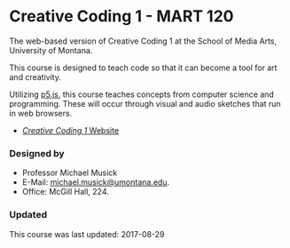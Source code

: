 # Creative Coding 1 - MART 120
The web-based version of Creative Coding 1 at the School of Media Arts, University of Montana.

This course is designed to teach code so that it can become a tool for art and creativity.

Utilizing [p5.js](https://p5js.org), this course teaches concepts from computer science and programming. These will occur through visual and audio sketches that run in web browsers.

- [_Creative Coding 1_ Website](https://montana-media-arts.github.io/creative-coding-1/)


### Designed by
- Professor Michael Musick
- E-Mail: [michael.musick@umontana.edu](mailto:michael.musick@umontana.edu).
- Office: McGill Hall, 224.

### Updated
This course was last updated: 2017-08-29
